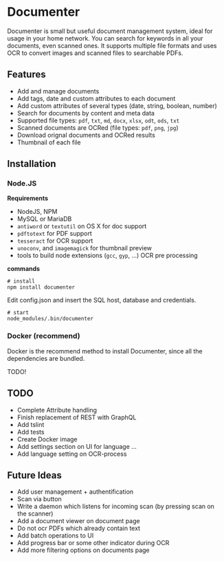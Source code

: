 # Documenter

Documenter is small but useful document management system, ideal for usage in your home network. You can search for keywords in all your documents, even scanned ones. It supports multiple file formats and uses OCR to convert images and scanned files to searchable PDFs.

## Features

- Add and manage documents
- Add tags, date and custom attributes to each document
- Add custom attributes of several types (date, string, boolean, number)
- Search for documents by content and meta data
- Supported file types: `pdf`, `txt`, `md`, `docx`, `xlsx`, `odt`, `ods`, `txt`
- Scanned documents are OCRed (file types: `pdf`, `png`, `jpg`)
- Download orignal documents and OCRed results
- Thumbnail of each file

## Installation

### Node.JS

**Requirements**

- NodeJS, NPM
- MySQL or MariaDB
- `antiword` or `textutil` on OS X for doc support
- `pdftotext` for PDF support
- `tesseract` for OCR support
- `unoconv`, and `imagemagick` for thumbnail preview
- tools to build node extensions (`gcc`, `gyp`, ...) OCR pre processing

**commands**

	# install
	npm install documenter 

Edit config.json and insert the SQL host, database and credentials.

	# start
	node_modules/.bin/documenter 

### Docker (recommend)

Docker is the recommend method to install Documenter, since all the dependencies are bundled.

TODO!



## TODO

- Complete Attribute handling
- Finish replacement of REST with GraphQL
- Add tslint
- Add tests
- Create Docker image
- Add settings section on UI for language ...
- Add language setting on OCR-process

## Future Ideas
- Add user management + authentification
- Scan via button
- Write a daemon which listens for incoming scan (by pressing scan on the scanner)
- Add a document viewer on document page
- Do not ocr PDFs which already contain text
- Add batch operations to UI
- Add progress bar or some other indicator during OCR
- Add more filtering options on documents page
